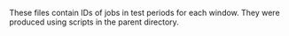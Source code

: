 These files contain IDs of jobs in test periods for each window. They were produced using scripts in the parent directory.